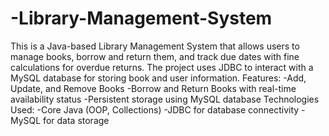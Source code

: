 # -Library-Management-System
This is a Java-based Library Management System that allows users to manage books, borrow and return them, and track due dates with fine calculations for overdue returns. The project uses JDBC to interact with a MySQL database for storing book and user information.
Features:
-Add, Update, and Remove Books
-Borrow and Return Books with real-time availability status
-Persistent storage using MySQL database
Technologies Used:
-Core Java (OOP, Collections)
-JDBC for database connectivity
-MySQL for data storage
